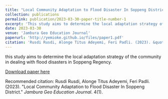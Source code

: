 ```yaml
---
title: "Local Community Adaptation to Flood Disaster In Soppeng District"
collection: publications
permalink: publication/2023-03-30-paper-title-number-1
excerpt: 'This study aims to determine the local adaptation strategy of the community in dealing with flood disasters in Soppeng Regency.'
date: 2023-03-30
venue: 'Jambura Geo Education Journal'
paperurl: 'http://yemioke.github.io/files/paper1.pdf'
citation: 'Rusdi Rusdi, Alonge Titus Adeyemi, Feri Padli. (2023). &quot; Local Community Adaptation to Flood Disaster In Soppeng District.&quot; <i>Jambura Geo Education Journal</i>. 4(1).'
---
```

this study aims to determine the local adaptation strategy of the community in dealing with flood disasters in Soppeng Regency.

[Download paper here](https://ejurnal.ung.ac.id/index.php/JGEJ/article/view/18817)

Recommended citation: Rusdi Rusdi, Alonge Titus Adeyemi, Feri Padli. (2023). "Local Community Adaptation to Flood Disaster In Soppeng District." <i>Jambura Geo Education Journal</i>. 4(1).
